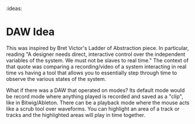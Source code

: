 :ideas:

# DAW Idea
This was inspired by Bret Victor's Ladder of Abstraction piece.
In particular, reading "A designer needs direct, interactive control over the independent variables of the system. We must not be slaves to real time." The context of that quote was comparing a recording/video of a system interacting in real time vs having a tool that allows you to essentially step through time to observe the various states of the system.

What if there was a DAW that operated on modes?
Its default mode would be record mode where anything played is recorded and saved as a "clip", like in Bitwig/Ableton.
There can be a playback mode where the mouse acts like a scrub tool over waveforms. You can highlight an area of a track or tracks and the highlighted areas will play in time together.
